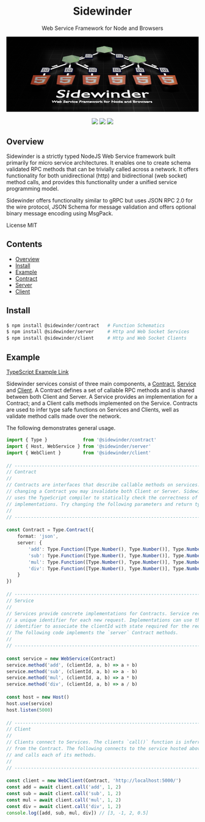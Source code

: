 <div align='center'>

<h1>Sidewinder</h1>

<p>Web Service Framework for Node and Browsers</p>

<img src="https://github.com/sinclairzx81/sidewinder/blob/master/build/assets/sidewinder.png?raw=true" />

[<img src="https://img.shields.io/npm/v/@sidewinder/contract?label=%40sidewinder%2Fcontract">](https://www.npmjs.com/package/@sidewinder/contract) [<img src="https://img.shields.io/npm/v/@sidewinder/server?label=%40sidewinder%2Fserver">](https://www.npmjs.com/package/@sidewinder/server) [<img src="https://img.shields.io/npm/v/@sidewinder/client?label=%40sidewinder%2Fclient">](https://www.npmjs.com/package/@sidewinder/client)

</div>

## Overview

Sidewinder is a strictly typed NodeJS Web Service framework built primarily for micro service architectures. It enables one to create schema validated RPC methods that can be trivially called across a network. It offers functionality for both unidirectional (http) and bidirectional (web socket) method calls, and provides this functionality under a unified service programming model.

Sidewinder offers functionality similar to gRPC but uses JSON RPC 2.0 for the wire protocol, JSON Schema for message validation and offers optional binary message encoding using MsgPack.

License MIT

## Contents

- [Overview](#Overview)
- [Install](#Install)
- [Example](#Example)
- [Contract](libs/contract/readme.md)
- [Server](libs/server/readme.md)
- [Client](libs/client/readme.md)

## Install

```bash
$ npm install @sidewinder/contract   # Function Schematics
$ npm install @sidewinder/server     # Http and Web Socket Services
$ npm install @sidewinder/client     # Http and Web Socket Clients
```

## Example

[TypeScript Example Link](https://www.typescriptlang.org/play?#code/JYWwDg9gTgLgBAbzgFQJ5gKZwL5z-g-AMyghDgHIABAZ2ABMMB3YAO0agHoBjCVmKAENuMCgChQkWIjgAJCDRgAaOAHUMAIwDKGKADdg3LLhJlKtBszYdONXXt3jJ0eEnUaAwgBtgGfjkJiUnJqOkYWdl0eHz9RMTFOTjgAWlS09IzMrOyc3LychKSPPgFhGELCuGL+IREaOEEoLDYYXSJhDHqYAAtBeEYabihgDSxuQS8vQQ0vLBAMHoh6er44O31DToA6OAAhVDhK7l7WAHM2U4aqktr4VAgAVzgQQQO2PQmGPqwNCB6qmL+aBwHT6XQ7LSWCIcSoPOxdbpYNCYLRDYBgeC8cDAWZQOAwCBrGB9QwTLwHY4YbgAa3xiLgvCgTRErE6KyIcF+PUqklm834JL4NB2yCgFJO5zOdKwRAgkwgEUuYEagnmrSg9UE7DgTRgDygrHx6G2FUSKXyFstVut6XivFYimuNTKcAAvChjVtqqURAAKBBiAiyqAvGAALkoACsaHwKEpA-h1g4oBGA4E8BRBPR6BQI8iMFsAGIPVgiYB8X0AbXzWwAcg8QKMoL6AJQqGv1xu6VsAXXbns7TdbbYTgQoNAeGlzHswRZLZYr1YHDaHbZnBcH3ZbffXdZXW5H6coIAeXmnNeLpZg5dYVY7++ba-vXcfO+fq8P6Yo9GAenPnsvBdbyXWdN0fftQIfXsII3KCW0-PBsDEbAW3iM0bQwzCsOSSpQQMIxTSSPDNnqMBSAMRgGT4IYFmacA+ViQUHTgYMnR9GBhRBexNh1KkMF-DBKkEOAS2AABHB5mkYfhgCIXw8VYjBhG6OBWSYXiJM6GAdgASXojB+WJa8hQZLURLsOlgBoHlpOvOTdHxQlBBoGNuGAb5pQZQEYB0+g4BYf5FA8poJOAJo-NYnosBCyTFB2SpkHpWV5UVKjKN5AzYgRLAAAMk10HK2NuZ4Fm6JZhUI81sOqmqsjtIV4CTHj3TUtRNGIoxfW9W5UKaowtjVMr6F9TNszjOBfW4bzfJUQQVA0Fs3QAPiuABqTleu4-rBqWEaJynFRJum+hZvmxbXRW4Tkg2sQ+oLHbhooE8z0OqbfH4GaGjO5argAKhuu6BtK3bv1-cajvenyTq+jafuEpIFvqh14DKx0WuYOQFBgVsxFR7S4QwX07tQvGth8RQ-F9ABWAAGOnUMqWqmeZypvEhyq2ayqjWFZERHK4jYjE4xKxm8+ocvGSZW0Koh52Mw0rLgNgiF0cLKlMcgoqKsoRSSuUvAVC5ud5jj+a1u64DxjA-OmCAHCE7VJa8eolOOOAIA5YBTYeirEkZ5mA+wpHHTe2I3VUjH3E5-gupuMoVAoboYBgMAw0SA3JbxsNabpzgKFQ+1HSzPz3UEJhBC9rzIa2J2RuL8aAEYVAAJgLhq1kncOy4rzFvJrsk9snRuW7b5HnlPLvy8r0P+H7qWntPYe4FbsRC-6X9J57qvYjnrwRp-P8VCb5fR5jWYyYgU4q2LlR9pUZ6VAPntFrNSsAGYVGSY-m5UGmtipnsQA)

Sidewinder services consist of three main components, a [Contract](libs/contract/readme.md), [Service](libs/server/readme.md) and [Client](libs/client/readme.md). A Contract defines a set of callable RPC methods and is shared between both Client and Server. A Service provides an implementation for a Contract; and a Client calls methods implemented on the Service. Contracts are used to infer type safe functions on Services and Clients, well as validate method calls made over the network.

The following demonstrates general usage.

```typescript
import { Type }             from '@sidewinder/contract'
import { Host, WebService } from '@sidewinder/server'
import { WebClient }        from '@sidewinder/client'

// ---------------------------------------------------------------------------
// Contract
//
// Contracts are interfaces that describe callable methods on services. By 
// changing a Contract you may invalidate both Client or Server. Sidewinder
// uses the TypeScript compiler to statically check the correctness of both
// implementations. Try changing the following parameters and return types.
//
// ---------------------------------------------------------------------------

const Contract = Type.Contract({
    format: 'json',
    server: {
        'add': Type.Function([Type.Number(), Type.Number()], Type.Number()),
        'sub': Type.Function([Type.Number(), Type.Number()], Type.Number()),
        'mul': Type.Function([Type.Number(), Type.Number()], Type.Number()),
        'div': Type.Function([Type.Number(), Type.Number()], Type.Number()),
    }
})

// ---------------------------------------------------------------------------
// Service
//
// Services provide concrete implementations for Contracts. Service receive
// a unique identifier for each new request. Implementations can use this
// identifier to associate the clientId with state required for the request. 
// The following code implements the `server` Contract methods.
//
// ---------------------------------------------------------------------------

const service = new WebService(Contract)
service.method('add', (clientId, a, b) => a + b)
service.method('sub', (clientId, a, b) => a - b)
service.method('mul', (clientId, a, b) => a * b)
service.method('div', (clientId, a, b) => a / b)

const host = new Host()
host.use(service)
host.listen(5000)

// ---------------------------------------------------------------------------
// Client
//
// Clients connect to Services. The clients `call()` function is inferred
// from the Contract. The following connects to the service hosted above
// and calls each of its methods.
//
// ---------------------------------------------------------------------------

const client = new WebClient(Contract, 'http://localhost:5000/')
const add = await client.call('add', 1, 2)
const sub = await client.call('sub', 1, 2)
const mul = await client.call('mul', 1, 2)
const div = await client.call('div', 1, 2)
console.log([add, sub, mul, div]) // [3, -1, 2, 0.5]
```